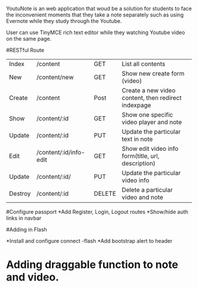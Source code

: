 YoutuNote is an web application that woud be a solution for students to face the inconvenient moments that they take a note separately such as using Evernote while they study through the Youtube.

User can use TinyMCE rich text editor while they watching Youtube video on the same page.



#RESTful Route

<table>
  <tr>
    <td>Index</td>
    <td>/content</td>
    <td>GET</td>
    <td>List all contents</td>

  </tr>
  <tr>
    <td>New</td>
    <td>/content/new</td>
    <td>GET</td>
    <td>Show new create form (video)</td>
  </tr>
  <tr>
    <td>Create</td>
    <td>/content</td>
    <td>Post</td>
    <td>Create a new video content, then redirect indexpage</td>
  </tr>
  <tr>
    <td>Show</td>
    <td>/content/:id</td>
    <td>GET</td>
    <td>Show one specific video player and note</td>
  </tr>
  
  <tr>
    <td>Update</td>
    <td>/content/:id</td>
    <td>PUT</td>
    <td>Update the particular text in note</td>
  </tr>

  <tr>
    <td>Edit</td>
    <td>/content/:id/info-edit</td>
    <td>GET</td>
    <td>Show edit video info form(title, url, description)</td>

  </tr>

   <tr>
    <td>Update</td>
    <td>/content/:id/</td>
    <td>PUT</td>
    <td>Update the particular video info</td>
   </tr>

   <tr>
    <td>Destroy</td>
    <td>/content/:id</td>
    <td>DELETE</td>
    <td>Delete a particular video and note</td>
   </tr>

  
</table>


#Configure passport
*Add Register, Login, Logout routes
*Show/hide auth links in navbar


#Adding in Flash

*Install and configure connect -flash
*Add bootstrap alert to header 

# Adding draggable function to note and video. 
